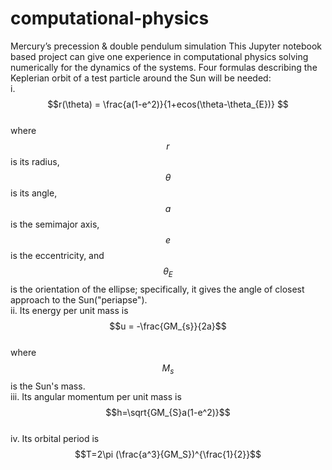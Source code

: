 # computational-physics
Mercury’s precession &amp; double pendulum simulation
This Jupyter notebook based project can give one experience in computational physics solving numerically for the dynamics of the systems.
Four formulas describing the Keplerian orbit of a test particle around the Sun will be needed:  
i. $$r(\theta) = \frac{a(1-e^2)}{1+ecos(\theta-\theta_{E})} $$  
where $$r$$ is its radius, $$\theta$$ is its angle, $$a$$ is the semimajor axis, $$e$$ is the eccentricity, and $$\theta_E$$ is the orientation of
the ellipse; specifically, it gives the angle of closest approach to the Sun("periapse").  
ii. Its energy per unit mass is  
$$u = -\frac{GM_{s}}{2a}$$  
where $$M_{s}$$ is the Sun's mass.  
iii. Its angular momentum per unit mass is  
$$h=\sqrt{GM_{S}a(1-e^2)}$$  
iv. Its orbital period is   
$$T=2\pi (\frac{a^3}{GM_S})^{\frac{1}{2}}$$
